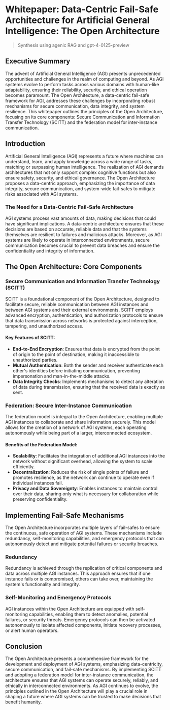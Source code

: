 # Whitepaper: Data-Centric Fail-Safe Architecture for Artificial General Intelligence: The Open Architecture

> Synthesis using agenic RAG and gpt-4-0125-preview

## Executive Summary

The advent of Artificial General Intelligence (AGI) presents unprecedented opportunities and challenges in the realm of computing and beyond. As AGI systems evolve to perform tasks across various domains with human-like adaptability, ensuring their reliability, security, and ethical operation becomes paramount. The Open Architecture, a data-centric fail-safe framework for AGI, addresses these challenges by incorporating robust mechanisms for secure communication, data integrity, and system resilience. This whitepaper outlines the principles of the Open Architecture, focusing on its core components: Secure Communication and Information Transfer Technology (SCITT) and the federation model for inter-instance communication.

## Introduction

Artificial General Intelligence (AGI) represents a future where machines can understand, learn, and apply knowledge across a wide range of tasks, matching or surpassing human intelligence. The realization of AGI demands architectures that not only support complex cognitive functions but also ensure safety, security, and ethical governance. The Open Architecture proposes a data-centric approach, emphasizing the importance of data integrity, secure communication, and system-wide fail-safes to mitigate risks associated with AGI systems.

### The Need for a Data-Centric Fail-Safe Architecture

AGI systems process vast amounts of data, making decisions that could have significant implications. A data-centric architecture ensures that these decisions are based on accurate, reliable data and that the systems themselves are resilient to failures and malicious attacks. Moreover, as AGI systems are likely to operate in interconnected environments, secure communication becomes crucial to prevent data breaches and ensure the confidentiality and integrity of information.

## The Open Architecture: Core Components

### Secure Communication and Information Transfer Technology (SCITT)

SCITT is a foundational component of the Open Architecture, designed to facilitate secure, reliable communication between AGI instances and between AGI systems and their external environments. SCITT employs advanced encryption, authentication, and authorization protocols to ensure that data transmission across networks is protected against interception, tampering, and unauthorized access.

#### Key Features of SCITT:

- **End-to-End Encryption**: Ensures that data is encrypted from the point of origin to the point of destination, making it inaccessible to unauthorized parties.
- **Mutual Authentication**: Both the sender and receiver authenticate each other's identities before initiating communication, preventing impersonation and man-in-the-middle attacks.
- **Data Integrity Checks**: Implements mechanisms to detect any alteration of data during transmission, ensuring that the received data is exactly as sent.

### Federation: Secure Inter-Instance Communication

The federation model is integral to the Open Architecture, enabling multiple AGI instances to collaborate and share information securely. This model allows for the creation of a network of AGI systems, each operating autonomously while being part of a larger, interconnected ecosystem.

#### Benefits of the Federation Model:

- **Scalability**: Facilitates the integration of additional AGI instances into the network without significant overhead, allowing the system to scale efficiently.
- **Decentralization**: Reduces the risk of single points of failure and promotes resilience, as the network can continue to operate even if individual instances fail.
- **Privacy and Data Sovereignty**: Enables instances to maintain control over their data, sharing only what is necessary for collaboration while preserving confidentiality.

## Implementing Fail-Safe Mechanisms

The Open Architecture incorporates multiple layers of fail-safes to ensure the continuous, safe operation of AGI systems. These mechanisms include redundancy, self-monitoring capabilities, and emergency protocols that can autonomously detect and mitigate potential failures or security breaches.

### Redundancy

Redundancy is achieved through the replication of critical components and data across multiple AGI instances. This approach ensures that if one instance fails or is compromised, others can take over, maintaining the system's functionality and integrity.

### Self-Monitoring and Emergency Protocols

AGI instances within the Open Architecture are equipped with self-monitoring capabilities, enabling them to detect anomalies, potential failures, or security threats. Emergency protocols can then be activated autonomously to isolate affected components, initiate recovery processes, or alert human operators.

## Conclusion

The Open Architecture presents a comprehensive framework for the development and deployment of AGI systems, emphasizing data-centricity, secure communication, and fail-safe mechanisms. By implementing SCITT and adopting a federation model for inter-instance communication, the architecture ensures that AGI systems can operate securely, reliably, and ethically in interconnected environments. As AGI continues to evolve, the principles outlined in the Open Architecture will play a crucial role in shaping a future where AGI systems can be trusted to make decisions that benefit humanity.